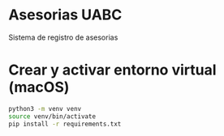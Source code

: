 # Asesorias UABC
Sistema de registro de asesorias
# Crear y activar entorno virtual (macOS)
```bash
python3 -m venv venv
source venv/bin/activate
pip install -r requirements.txt
```